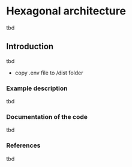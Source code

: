 # Hexagonal architecture

tbd

## Introduction

tbd

- copy .env file to /dist folder

### Example description

tbd

### Documentation of the code

tbd

### References

tbd
